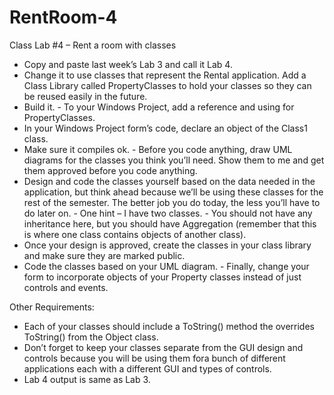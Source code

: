 # RentRoom-4
Class Lab #4 – Rent a room with classes
 
- Copy and paste last week’s Lab 3 and call it Lab 4. 
- Change it to use classes that represent the Rental application. Add a Class Library called PropertyClasses to hold your classes so they can be reused easily in the future.
- Build it. - To your Windows Project, add a reference and using for PropertyClasses. 
- In your Windows Project form’s code, declare an object of the Class1 class.
- Make sure it compiles ok. - Before you code anything, draw UML diagrams for the classes you think you’ll need. Show them to me and get them approved before you code anything. 
- Design and code the classes yourself based on the data needed in the application, but think ahead because we’ll be using these classes for the rest of the semester. The better job you do today,  the less you’ll have to do later on.  - One hint – I have two classes.  - You should not have any inheritance here, but you should have Aggregation (remember that this is where one class contains objects of another class).
- Once your design is approved, create the classes in your class library and make sure they are marked public. 
- Code the classes based on your UML diagram. - Finally, change your form to incorporate objects of your Property classes instead of just controls and events. 
 
 
Other Requirements:
- Each of your classes should include a ToString() method the overrides ToString() from the Object class.
- Don’t forget to keep your classes separate from the GUI design and controls because you will be using them fora bunch of different applications each with a different GUI and types of controls.
- Lab 4 output is same as Lab 3. 
 
